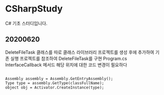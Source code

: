 # CSharpStudy
C# 기초 스터디입니다.

## 20200620
DeleteFileTask 클래스를 따로 클래스 라이브러리 프로젝트를 생성 후에 추가하여 기존 실행 프로젝트를 참조하여 DeleteFileTask를 구현
Program.cs InterfaceCallback 메서드 해당 위치에 대한 코드 변경이 필요하다
<pre><code>
Assembly assembly = Assembly.GetEntryAssembly();
Type type = assembly.GetType(classFullName);
object obj = Activator.CreateInstance(type);
</code><pre>

